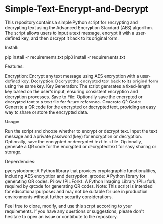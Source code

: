 # Simple-Text-Encrypt-and-Decrypt
This repository contains a simple Python script for encrypting and decrypting text using the Advanced Encryption Standard (AES) algorithm. The script allows users to input a text message, encrypt it with a user-defined key, and then decrypt it back to its original form.

Install:

pip install -r requirements.txt
pip3 install -r requirements.txt





Features:

Encryption: Encrypt any text message using AES encryption with a user-defined key.
Decryption: Decrypt the encrypted text back to its original form using the same key.
Key Generation: The script generates a fixed-length key based on the user's input, ensuring consistent encryption and decryption processes.
Save to File: Optionally save the encrypted or decrypted text to a text file for future reference.
Generate QR Code: Generate a QR code for the encrypted or decrypted text, providing an easy way to share or store the encrypted data.

Usage:

Run the script and choose whether to encrypt or decrypt text.
Input the text message and a private password (key) for encryption or decryption.
Optionally, save the encrypted or decrypted text to a file.
Optionally, generate a QR code for the encrypted or decrypted text for easy sharing or storage.


Dependencies:

pycryptodome: A Python library that provides cryptographic functionalities, including AES encryption and decryption.
qrcode: A Python library for generating QR codes.
Pillow (PIL Fork): A Python Imaging Library (PIL) fork, required by qrcode for generating QR codes.
Note:
This script is intended for educational purposes and may not be suitable for use in production environments without further security considerations.

Feel free to clone, modify, and use this script according to your requirements. If you have any questions or suggestions, please don't hesitate to open an issue or contribute to the repository.
